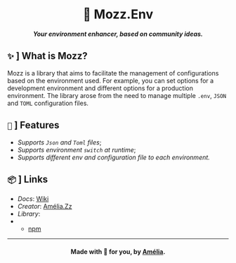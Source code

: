 <h1 align='center'>🍃 Mozz.Env</h1>
<p align='center'><i><strong>Your environment enhancer, based on community ideas.</strong></i></p>

## `✨` ] What is Mozz?

Mozz is a library that aims to facilitate the management of configurations based on the environment used. For example, you can set options for a development environment and different options for a production environment. The library arose from the need to manage multiple `.env`, `JSON` and `TOML` configuration files.

## `🚀` ] Features

-   _Supports `Json` and `Toml` files_;
-   _Supports environment `switch` at runtime_;
-   _Supports different env and configuration file to each environment._

## `📦` ] Links

-   _Docs_: [Wiki](https://github.com/Canary2000/mozz.env/wiki)
-   _Creator_: [Amélia.Zz](https://github.com/Canary2000)
-   _Library_:
-   -   [npm](https://npmjs.com/package/mozz.env)

<hr />
<h4 align='center'>Made with 💜 for you, by <a href='https://github.com/Canary2000'>Amélia</a>.</h4>
